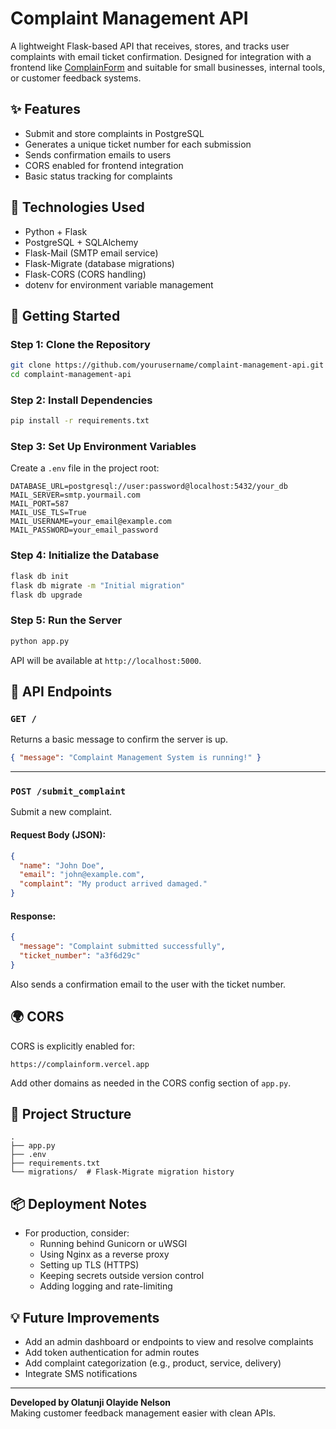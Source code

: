 # Complaint Management API

A lightweight Flask-based API that receives, stores, and tracks user complaints with email ticket confirmation. Designed for integration with a frontend like [ComplainForm](https://complainform.vercel.app) and suitable for small businesses, internal tools, or customer feedback systems.

## ✨ Features

- Submit and store complaints in PostgreSQL
- Generates a unique ticket number for each submission
- Sends confirmation emails to users
- CORS enabled for frontend integration
- Basic status tracking for complaints

## 🔧 Technologies Used

- Python + Flask
- PostgreSQL + SQLAlchemy
- Flask-Mail (SMTP email service)
- Flask-Migrate (database migrations)
- Flask-CORS (CORS handling)
- dotenv for environment variable management

## 🚀 Getting Started

### Step 1: Clone the Repository

```bash
git clone https://github.com/yourusername/complaint-management-api.git
cd complaint-management-api
```

### Step 2: Install Dependencies

```bash
pip install -r requirements.txt
```

### Step 3: Set Up Environment Variables

Create a `.env` file in the project root:

```env
DATABASE_URL=postgresql://user:password@localhost:5432/your_db
MAIL_SERVER=smtp.yourmail.com
MAIL_PORT=587
MAIL_USE_TLS=True
MAIL_USERNAME=your_email@example.com
MAIL_PASSWORD=your_email_password
```

### Step 4: Initialize the Database

```bash
flask db init
flask db migrate -m "Initial migration"
flask db upgrade
```

### Step 5: Run the Server

```bash
python app.py
```

API will be available at `http://localhost:5000`.

## 🧪 API Endpoints

### `GET /`

Returns a basic message to confirm the server is up.

```json
{ "message": "Complaint Management System is running!" }
```

---

### `POST /submit_complaint`

Submit a new complaint.

#### Request Body (JSON):

```json
{
  "name": "John Doe",
  "email": "john@example.com",
  "complaint": "My product arrived damaged."
}
```

#### Response:

```json
{
  "message": "Complaint submitted successfully",
  "ticket_number": "a3f6d29c"
}
```

Also sends a confirmation email to the user with the ticket number.

## 🌍 CORS

CORS is explicitly enabled for:

```
https://complainform.vercel.app
```

Add other domains as needed in the CORS config section of `app.py`.

## 📁 Project Structure

```
.
├── app.py
├── .env
├── requirements.txt
└── migrations/  # Flask-Migrate migration history
```

## 📦 Deployment Notes

- For production, consider:
  - Running behind Gunicorn or uWSGI
  - Using Nginx as a reverse proxy
  - Setting up TLS (HTTPS)
  - Keeping secrets outside version control
  - Adding logging and rate-limiting

## 💡 Future Improvements

- Add an admin dashboard or endpoints to view and resolve complaints
- Add token authentication for admin routes
- Add complaint categorization (e.g., product, service, delivery)
- Integrate SMS notifications

---

**Developed by Olatunji Olayide Nelson**  
Making customer feedback management easier with clean APIs.
